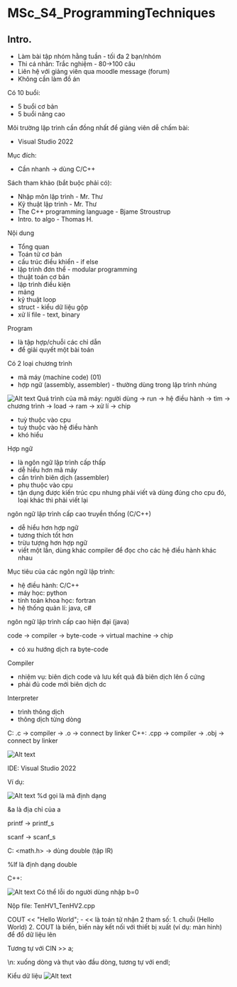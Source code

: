# MSc_S4_ProgrammingTechniques

## Intro.
- Làm bài tập nhóm hằng tuần - tối đa 2 bạn/nhóm
- Thi cá nhân: Trắc nghiệm - 80->100 câu
- Liên hệ với giảng viên qua moodle message (forum)
- Không cần làm đồ án

Có 10 buổi:
- 5 buổi cơ bản
- 5 buổi nâng cao

Môi trường lập trình cần đồng nhất để giảng viên dễ chấm bài:
- Visual Studio 2022

Mục đích:
- Cần nhanh -> dùng C/C++

Sách tham khảo (bắt buộc phải có):
- Nhập môn lập trình - Mr. Thư
- Kỹ thuật lập trình - Mr. Thư
- The C++ programming language - Bjame Stroustrup
- Intro. to algo - Thomas H.

Nội dung
- Tổng quan
- Toán tử cơ bản
- cấu trúc điều khiển - if else
- lập trình đơn thể - modular programming
- thuật toán cơ bản
- lập trình điều kiện
- mảng
- kỹ thuật loop
- struct - kiểu dữ liệu gộp
- xử lí file - text, binary

Program
- là tập hợp/chuỗi các chỉ dẫn
- để giải quyết một bài toán

Có 2 loại chương trình
- mã máy (machine code) (01)
- hợp ngữ (assembly, assembler) - thường dùng trong lập trình nhúng

![Alt text](image.png)
Quá trình của mã máy:
người dùng -> run -> hệ điều hành -> tìm -> chương trình -> load -> ram -> xử lí -> chip
- tuỳ thuộc vào cpu
- tuỳ thuộc vào hệ điều hành
- khó hiểu

Hợp ngữ
- là ngôn ngữ lập trình cấp thấp
- dễ hiểu hơn mã máy
- cần trình biên dịch (assembler)
- phụ thuộc vào cpu
- tận dụng được kiến trúc cpu nhưng phải viết và dùng đúng cho cpu đó, loại khác thì phải viết lại

ngôn ngữ lập trình cấp cao truyền thống (C/C++)
- dễ hiểu hơn hợp ngữ
- tương thích tốt hơn
- trừu tượng hơn hợp ngữ
- viết một lần, dùng khác compiler để đọc cho các hệ điều hành khác nhau

Mục tiêu của các ngôn ngữ lập trình:
- hệ điều hành: C/C++
- máy học: python
- tính toán khoa học: fortran
- hệ thống quản lí: java, c#

ngôn ngữ lập trình cấp cao hiện đại (java)

code -> compiler -> byte-code -> virtual machine -> chip

- có xu hướng dịch ra byte-code

Compiler
- nhiệm vụ: biên dịch code và lưu kết quả đã biên dịch lên ổ cứng
- phải đủ code mới biên dịch dc

Interpreter
- trình thông dịch
- thông dịch từng dòng

C: .c -> compiler -> .o -> connect by linker
C++: .cpp -> compiler -> .obj -> connect by linker

![Alt text](image-1.png)

IDE: Visual Studio 2022

Ví dụ:

![Alt text](image-2.png)
%d gọi là mã định dạng

&a là địa chỉ của a

printf -> printf_s

scanf -> scanf_s

C: <math.h> -> dùng double (tập IR)

%lf là định dạng double

C++: <cmath>

![Alt text](image-4.png)
Có thể lỗi do người dùng nhập b=0

Nộp file: TenHV1_TenHV2.cpp

COUT << "Hello World";
    - << là toán tử nhận 2 tham số:
        1. chuỗi (Hello World)
        2. COUT là biến, biến này kết nối với thiết bị xuất (ví dụ: màn hình) để đổ dữ liệu lên

Tương tự với CIN >> a;

\n: xuống dòng và thụt vào đầu dòng, tương tự với endl;

Kiểu dữ liệu
![Alt text](image-3.png)

